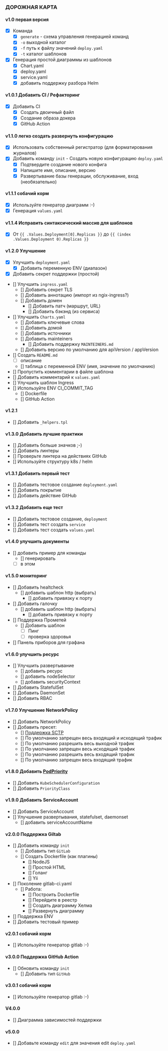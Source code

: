 ### ДОРОЖНАЯ КАРТА

#### v1.0 первая версия

- [x] Команда 
    -  [x] `generate` - схема управления генерацией команд 
    -  [x] `-o` выходной каталог 
    -  [x] `-f` путь к файлу значений `deploy.yaml` 
    -  [x] `-t` каталог шаблонов 
- [x] Генерация простой диаграммы из шаблонов 
    -  [x] Chart.yaml 
    -  [x] deploy.yaml 
    -  [x] service.yaml 
    -  [x] добавить поддержку разбора Helm 

#### v1.0.1 Добавить CI / Рефакторинг

- [x] Добавить CI 
    -  [x] Создать двоичный файл 
    -  [x] Создание образа докера 
    -  [x] GitHub Action 

#### v1.1.0 легко создать развернуть конфигурацию

- [x] Использовать собственный регистратор (для форматирования журналов)
- [x] Добавить команду `init` - Создать новую конфигурацию `deploy.yaml` 
    -  [x] Подтвердите создание нового конфига 
    -  [x] Напишите имя, описание, версию 
    -  [x] Развертывание базы генерации, обслуживание, вход (необязательно) 

#### v1.1.1 собачий корм

- [x] Используйте генератор диаграмм :-)
- [x] Генерация `values.yaml`

#### v1.1.4 Исправить синтаксический массив для шаблонов

- [x] От `{{ .Values.Deployment[0].Replicas }}` до `{{ (index .Values.Deployment 0).Replicas }}`

#### v1.2.0 Улучшение

- [x] Улучшить `deployment.yaml` 
    -  [x] Добавить переменную ENV (диапазон) 
- [x] Добавить секрет поддержки (простой)
- [] Улучшить `ingress.yaml` 
    -  [] Добавить секрет TLS 
    -  [] Добавить аннотацию (импорт из ngix-ingress?) 
    -  [] Добавить домен 
        -  [] Добавить патч (маршрут, URL) 
        -  [] Добавить бэкэнд (из сервиса) 
- [] Улучшить `Charts.yaml` 
    -  [] Добавить ключевые слова 
    -  [] Добавить домой 
    -  [] Добавить источники 
    -  [] Добавить mainteiners 
        -  [] Добавить поддержку `MAINTEINERS.md` 
    -  [] Добавить версию по умолчанию для apiVersion / appVersion 
- [] Создать `README.md` 
    -  [ ] описание 
    -  [] таблица с переменной ENV (имя, значение по умолчанию) 
- [] Пропустить комментарии в файле шаблона
- [] Добавить комментарий к `values.yaml`
- [] Улучшить шаблон Ingress
- [] Используйте ENV CI_COMMIT_TAG 
    -  [] Dockerfile 
    -  [] GitHub Action 

#### v1.2.1

- [] Добавить `_helpers.tpl`

#### v1.3.0 Добавить лучшие практики

- [] Добавить больше значков ;-)
- [] Добавить линтеры
- [] Проверьте линтера на действиях GitHub
- [] Используйте структуру k8s / helm

#### v1.3.1 Добавить первый тест

- [] Добавить тестовое создание `deployment.yaml`
- [] Добавить покрытие
- [] Добавить действие GitHub

#### v1.3.2 Добавить еще тест

- [] Добавить тестовое создание, `deployment`
- [] Добавить тест создать `service`
- [] Добавить тест создать `values.yaml`

#### v1.4.0 улучшить документы

- [] добавить пример для команды 
    -  [] генерировать 
    -  [ ] в этом 

#### v1.5.0 мониторинг

- [] Добавить healtcheck 
    -  [] добавить шаблон http (выбрать) 
        -  [] добавить привязку к порту 
- [] Добавить галочку 
    -  [] добавить шаблон http (выбрать) 
        -  [] добавить привязку к порту 
- [] Поддержка Прометей 
    -  [] Добавить шаблон 
        -  [ ] Пинг 
        -  [ ] проверка здоровья 
- [] Панель приборов для графана

#### v1.6.0 улучшить ресурс

- [] Улучшить развертывание 
    -  [] добавить ресурс 
    -  [] добавить nodeSelector 
    -  [] добавить securityContext 
- [] Добавить StatefulSet
- [] Добавить DaemonSet
- [] Добавить RBAC

#### v1.7.0 Улучшение NetworkPolicy

- [] Добавить NetworkPolicy
- [] Добавить пресет: 
    -  [] [Поддержка SCTP](https://kubernetes.io/docs/concepts/services-networking/network-policies/#sctp-support) 
    -  [] По умолчанию запрещен весь входящий и исходящий трафик 
    -  [] По умолчанию разрешить весь выходной трафик 
    -  [] По умолчанию запрещен весь исходящий трафик 
    -  [] По умолчанию разрешить весь входящий трафик 
    -  [] По умолчанию запрещен весь входящий трафик 

#### v1.8.0 Добавить [PodPriority](https://kubernetes.io/docs/concepts/configuration/pod-priority-preemption/)

- [] Добавить `KubeSchedulerConfiguration`
- [] Добавить `PriorityClass`

#### v1.9.0 Добавить ServiceAccount

- [] Добавить ServiceAccount
- [] Улучшение развертывания, statefulset, daemonset 
    -  [] добавить serviceAccountName 

#### v2.0.0 Поддержка Giltab

- [] Добавить команду `init` 
    -  [] Добавить тип `GitLab` 
    -  [] Создать Dockerfile (как плагины) 
        -  [] NodeJS 
        -  [] Простой HTML 
        -  [] Голанг 
        -  [] Yii 
- [] Поколение gitlab-ci.yaml 
    -  [] Работа: 
        -  [] Построить Dockerfile 
        -  [] Перейдите в реестр 
        -  [] Создать диаграмму Хелма 
        -  [] Развернуть диаграмму 
- [] Поддержка ENV
- [] Добавить тестовый пример

#### v2.0.1 собачий корм

- [] Используйте генератор gitlab :-)

#### v3.0.0 Поддержка GitHub Action

- [] Обновить команду `init` 
    -  [] Добавить тип `GitHub` 

#### v3.0.1 собачий корм

- [] Используйте генератор gitlab :-)

#### V4.0.0

- [] Диаграмма зависимостей поддержки

#### v5.0.0

- [] Добавьте команду `edit` для значения edit `deploy.yaml`
